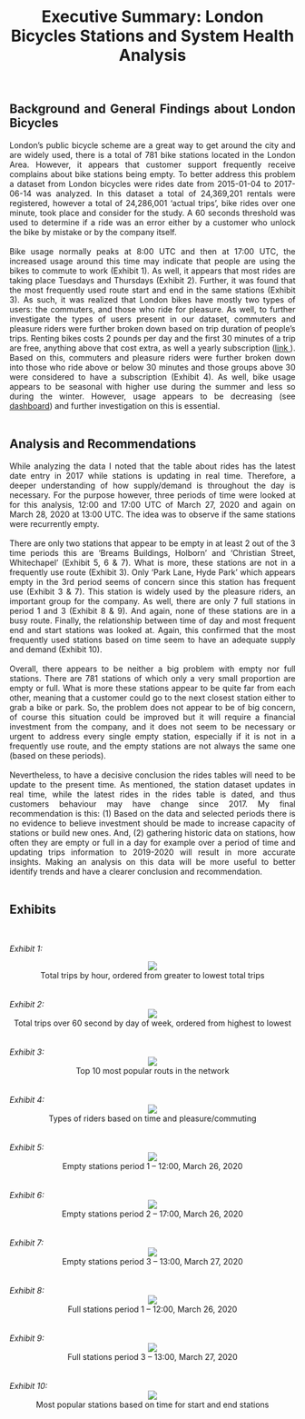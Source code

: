 <div align='center'>
<h1><b> Executive Summary: London Bicycles Stations and System Health Analysis </b></h1>
 </div>
<br>
<div align='justify', font-size= 15xp>
<h2><b>Background and General Findings about London Bicycles </b></h2>
London’s public bicycle scheme are a great way to get around the city and are widely used, there is a total of 781 bike stations located in the London Area. However, it appears that customer support frequently receive complains about bike stations being empty. To better address this problem a dataset from London bicycles were rides date from 2015-01-04 to 2017-06-14 was analyzed. In this dataset a total of 24,369,201 rentals were registered, however a total of 24,286,001 ‘actual trips’, bike rides over one minute, took place and consider for the study. A 60 seconds threshold was used to determine if a ride was an error either by a customer who unlock the bike by mistake or by the company itself. 
 <br>
 <br>
Bike usage normally peaks at 8:00 UTC and then at 17:00 UTC, the increased usage around this time may indicate that people are using the bikes to commute to work (Exhibit 1). As well, it appears that most rides are taking place Tuesdays and Thursdays (Exhibit 2). Further, it was found that the most frequently used route start and end in the same stations (Exhibit 3). As such, it was realized that London bikes have mostly two types of users: the commuters, and those who ride for pleasure. As well, to further investigate the types of users present in our dataset, commuters and pleasure riders were further broken down based on trip duration of people’s trips. Renting bikes costs 2 pounds per day and the first 30 minutes of a trip are free, anything above that cost extra, as well a yearly subscription (<a href= "https://www.visitlondon.com/traveller-information/getting-around-london/london-cycle-hire-scheme" target="_blank">link </a>). Based on this, commuters and pleasure riders were further broken down into those who ride above or below 30 minutes and those groups above 30 were considered to have a subscription (Exhibit 4).  As well, bike usage appears to be seasonal with higher use during the summer and less so during the winter. However, usage appears to be decreasing (see <a href="https://datastudio.google.com/s/k872xGjVfJg" target="_blank"> dashboard</a>) and further investigation on this is essential.
 <br>
 <br>
<h2><b>Analysis and Recommendations </b></h2>
While analyzing the data I noted that the table about rides has the latest date entry in 2017 while stations is updating in real time. Therefore, a deeper understanding of how supply/demand is throughout the day is necessary. For the purpose however, three periods of time were looked at for this analysis, 12:00 and 17:00 UTC of March 27, 2020 and again on March 28, 2020 at 13:00 UTC. The idea was to observe if the same stations were recurrently empty. 
 <br>
 <br>
There are only two stations that appear to be empty in at least 2 out of the 3 time periods this are ‘Breams Buildings, Holborn’ and ‘Christian Street, Whitechapel’ (Exhibit 5, 6 & 7).  What is more, these stations are not in a frequently use route (Exhibit 3). Only ‘Park Lane, Hyde Park’ which appears empty in the 3rd period seems of concern since this station has frequent use (Exhibit 3 & 7). This station is widely used by the pleasure riders, an important group for the company. As well, there are only 7 full stations in period 1 and 3 (Exhibit 8 & 9). And again, none of these stations are in a busy route. Finally, the relationship between time of day and most frequent end and start stations was looked at. Again, this confirmed that the most frequently used stations based on time seem to have an adequate supply and demand (Exhibit 10).
 <br>
 <br>
Overall, there appears to be neither a big problem with empty nor full stations. There are 781 stations of which only a very small proportion are empty or full. What is more these stations appear to be quite far from each other, meaning that a customer could go to the next closest station either to grab a bike or park. So, the problem does not appear to be of big concern, of course this situation could be improved but it will require a financial investment from the company, and it does not seem to be necessary or urgent to address every single empty station, especially if it is not in a frequently use route, and the empty stations are not always the same one (based on these periods). 
 <br>
 <br>
Nevertheless, to have a decisive conclusion the rides tables will need to be update to the present time. As mentioned, the station dataset updates in real time, while the latest rides in the rides table is dated, and thus customers behaviour may have change since 2017. My final recommendation is this: (1) Based on the data and selected periods there is no evidence to believe investment should be made to increase capacity of stations or build new ones. And, (2) gathering historic data on stations, how often they are empty or full in a day for example over a period of time and updating trips information to 2019-2020 will result in more accurate insights. Making an analysis on this data will be more useful to better identify trends and have a clearer conclusion and recommendation. 
<br>
 <br>
 </div>
<h2><b>Exhibits</b></h2>
 <br>
 
<i>Exhibit 1: </i>
<br>
<div align="center">
 <img src='https://github.com/cdchopitea/London_Bicycles/blob/master/Exhibits/Exhibit_1.png'> 
 <br>
Total trips by hour, ordered from greater to lowest total trips
 </div> 
 
<br>
<br>
<i>Exhibit 2: </i>
<br>
<div align="center">
 <img src='https://github.com/cdchopitea/London_Bicycles/blob/master/Exhibits/Exhibit_2.png'> 
 <br>
Total trips over 60 second by day of week, ordered from highest to lowest
 </div>
 
<br>
<br>
<i>Exhibit 3: </i>
<br>
<div align="center">
 <img src='https://github.com/cdchopitea/London_Bicycles/blob/master/Exhibits/Exhibit_3.png'> 
 <br>
Top 10 most popular routs in the network
 </div>

<br>
<br>
<i>Exhibit 4: </i>
<br>
<div align="center">
 <img src='https://github.com/cdchopitea/London_Bicycles/blob/master/Exhibits/Exhibit_4.png'>
 <br>
Types of riders based on time and pleasure/commuting
 </div>
 
<br>
<br>
<i>Exhibit 5: </i>
<br>
<div align="center">
 <img src='https://github.com/cdchopitea/London_Bicycles/blob/master/Exhibits/Exhibit_5.png'>
 <br>
Empty stations period 1 – 12:00, March 26, 2020
 </div>
 
 <br>
<br>
<i>Exhibit 6: </i>
<br>
<div align="center">
 <img src='https://github.com/cdchopitea/London_Bicycles/blob/master/Exhibits/Exhibit_6.png'>
 <br>
Empty stations period 2 – 17:00, March 26, 2020
 </div>
 
<br>
<br>
<i>Exhibit 7: </i>
<br>
<div align="center">
 <img src='https://github.com/cdchopitea/London_Bicycles/blob/master/Exhibits/Exhibit_7.png'>
 <br>
Empty stations period 3 – 13:00, March 27, 2020
 </div>
 
 <br>
<br>
<i>Exhibit 8: </i>
<br>
<div align="center">
 <img src='https://github.com/cdchopitea/London_Bicycles/blob/master/Exhibits/Exhibit_8.png'>
 <br>
Full stations period 1 – 12:00, March 26, 2020
 </div>
 
  <br>
<br>
<i>Exhibit 9: </i>
<br>
<div align="center">
 <img src='https://github.com/cdchopitea/London_Bicycles/blob/master/Exhibits/Exhibit_9.png'>
 <br>
Full stations period 3 – 13:00, March 27, 2020
 </div>
 
 <br>
<br>
<i>Exhibit 10: </i>
<br>
<div align="center">
 <img src='https://github.com/cdchopitea/London_Bicycles/blob/master/Exhibits/Exhibit_10.png'>
 <br>
 Most popular stations based on time for start and end stations
 </div>
 
 
 
      
